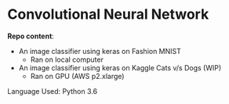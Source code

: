 # Convolutional Neural Network

**Repo content**:
* An image classifier using keras on Fashion MNIST
  * Ran on local computer
* An image classifier using keras on Kaggle Cats v/s Dogs (WIP)
  * Ran on GPU (AWS p2.xlarge)

Language Used: 
Python 3.6


